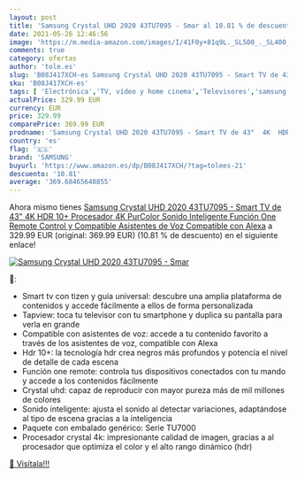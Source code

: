 ```yaml
---
layout: post
title: 'Samsung Crystal UHD 2020 43TU7095 - Smar al 10.81 % de descuento'
date: 2021-05-26 12:46:56
image: 'https://m.media-amazon.com/images/I/41F0y+81q9L._SL500_._SL400_.jpg'
comments: true
category: ofertas
author: 'tole.es'
slug: 'B08J417XCH-es Samsung Crystal UHD 2020 43TU7095 - Smart TV de 43" 4K HDR...'
sku: 'B08J417XCH-es'
tags: [ 'Electrónica','TV, vídeo y home cinema','Televisores','samsung','smart','tv', ]
actualPrice: 329.99 EUR
currency: EUR
price: 329.99
comparePrice: 369.99 EUR
prodname: 'Samsung Crystal UHD 2020 43TU7095 - Smart TV de 43"  4K  HDR 10+  Procesador 4K  PurColor  Sonido Inteligente  Función One Remote Control y Compatible Asistentes de Voz  Compatible con Alexa'
country: 'es'
flag: '🇪🇸'
brand: 'SAMSUNG'
buyurl: 'https://www.amazon.es/dp/B08J417XCH/?tag=tolees-21'
descuento: '10.81'
average: '369.68465648855'
---
```


Ahora mismo tienes [Samsung Crystal UHD 2020 43TU7095 - Smart TV de 43"  4K  HDR 10+  Procesador 4K  PurColor  Sonido Inteligente  Función One Remote Control y Compatible Asistentes de Voz  Compatible con Alexa](https://www.amazon.es/dp/B08J417XCH/?tag=tolees-21) a 329.99 EUR (original: 369.99 EUR) (10.81 %  de descuento) en el siguiente enlace!

[![Samsung Crystal UHD 2020 43TU7095 - Smar](https://m.media-amazon.com/images/I/41F0y+81q9L._SL500_._SL400_.jpg)](https://www.amazon.es/dp/B08J417XCH/?tag=tolees-21)

🔎:

- Smart tv con tizen y guía universal: descubre una amplia plataforma de contenidos y accede fácilmente a ellos de forma personalizada
- Tapview: toca tu televisor con tu smartphone y duplica su pantalla para verla en grande
- Compatible con asistentes de voz: accede a tu contenido favorito a través de los asistentes de voz, compatible con Alexa
- Hdr 10+: la tecnología hdr crea negros más profundos y potencía el nivel de detalle de cada escena
- Función one remote: controla tus dispositivos conectados con tu mando y accede a los contenidos fácilmente
- Crystal uhd: capaz de reproducir con mayor pureza más de mil millones de colores
- Sonido inteligente: ajusta el sonido al detectar variaciones, adaptándose al tipo de escena gracias a la inteligencia
- Paquete con embalado genérico: Serie TU7000
- Procesador crystal 4k: impresionante calidad de imagen, gracias a al procesador que optimiza el color y el alto rango dinámico (hdr)

[🛒 Visítala!!!](https://www.amazon.es/dp/B08J417XCH/?tag=tolees-21)
